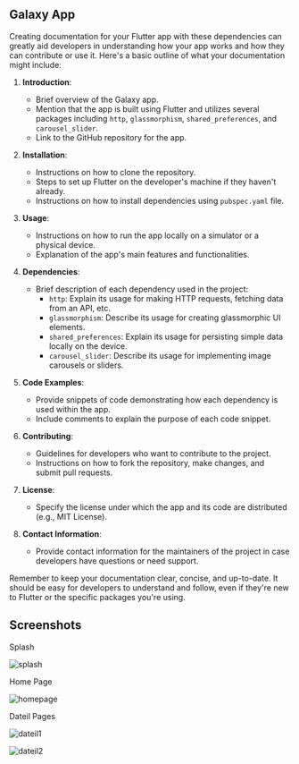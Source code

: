 
## Galaxy App
Creating documentation for your Flutter app with these dependencies can greatly aid developers in understanding how your app works and how they can contribute or use it. Here's a basic outline of what your documentation might include:

1. **Introduction**:
   - Brief overview of the Galaxy app.
   - Mention that the app is built using Flutter and utilizes several packages including `http`, `glassmorphism`, `shared_preferences`, and `carousel_slider`.
   - Link to the GitHub repository for the app.

2. **Installation**:
   - Instructions on how to clone the repository.
   - Steps to set up Flutter on the developer's machine if they haven't already.
   - Instructions on how to install dependencies using `pubspec.yaml` file.

3. **Usage**:
   - Instructions on how to run the app locally on a simulator or a physical device.
   - Explanation of the app's main features and functionalities.

4. **Dependencies**:
   - Brief description of each dependency used in the project:
     - `http`: Explain its usage for making HTTP requests, fetching data from an API, etc.
     - `glassmorphism`: Describe its usage for creating glassmorphic UI elements.
     - `shared_preferences`: Explain its usage for persisting simple data locally on the device.
     - `carousel_slider`: Describe its usage for implementing image carousels or sliders.

5. **Code Examples**:
   - Provide snippets of code demonstrating how each dependency is used within the app.
   - Include comments to explain the purpose of each code snippet.

6. **Contributing**:
   - Guidelines for developers who want to contribute to the project.
   - Instructions on how to fork the repository, make changes, and submit pull requests.

7. **License**:
   - Specify the license under which the app and its code are distributed (e.g., MIT License).

8. **Contact Information**:
   - Provide contact information for the maintainers of the project in case developers have questions or need support.

Remember to keep your documentation clear, concise, and up-to-date. It should be easy for developers to understand and follow, even if they're new to Flutter or the specific packages you're using.




## Screenshots


Splash


![splash](https://github.com/rajbha9/animator_app/assets/135328342/21db15bc-36ed-4f01-9d74-b355609bcb72)


Home Page


![homepage](https://github.com/rajbha9/animator_app/assets/135328342/c0fb7a15-2a34-42ce-ad3e-5e65ae2f1011 )


Dateil Pages


![dateil1](https://github.com/rajbha9/animator_app/assets/135328342/c7cf0b1e-f9b8-4ef2-a0d7-4194280a5c6a)

![dateil2](https://github.com/rajbha9/animator_app/assets/135328342/df934852-028c-4cd1-82a3-03e1d56028cc)

